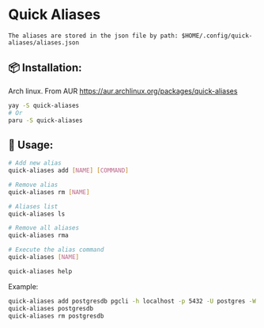 # Quick Aliases

`The aliases are stored in the json file by path:
$HOME/.config/quick-aliases/aliases.json`

## 📦 Installation:
Arch linux. From AUR https://aur.archlinux.org/packages/quick-aliases
``` bash
yay -S quick-aliases
# Or
paru -S quick-aliases
```

## 🚀 Usage:
``` bash
# Add new alias
quick-aliases add [NAME] [COMMAND]

# Remove alias
quick-aliases rm [NAME]

# Aliases list
quick-aliases ls

# Remove all aliases
quick-aliases rma

# Execute the alias command
quick-aliases [NAME]

quick-aliases help
```

Example:
``` bash
quick-aliases add postgresdb pgcli -h localhost -p 5432 -U postgres -W  
quick-aliases postgresdb
quick-aliases rm postgresdb
```
